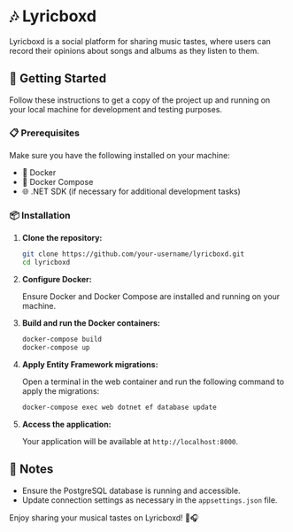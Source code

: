 # 🎶 Lyricboxd

Lyricboxd is a social platform for sharing music tastes, where users can record their opinions about songs and albums as they listen to them.

## 🚀 Getting Started

Follow these instructions to get a copy of the project up and running on your local machine for development and testing purposes.

### 📋 Prerequisites

Make sure you have the following installed on your machine:

- 🐳 Docker
- 🐋 Docker Compose
- 🌐 .NET SDK (if necessary for additional development tasks)

### 📦 Installation

1. **Clone the repository:**

    ```bash
    git clone https://github.com/your-username/lyricboxd.git
    cd lyricboxd
    ```

2. **Configure Docker:**

    Ensure Docker and Docker Compose are installed and running on your machine.

3. **Build and run the Docker containers:**

    ```bash
    docker-compose build
    docker-compose up
    ```

4. **Apply Entity Framework migrations:**

    Open a terminal in the web container and run the following command to apply the migrations:

    ```bash
    docker-compose exec web dotnet ef database update
    ```

5. **Access the application:**

    Your application will be available at `http://localhost:8000`.

## 📝 Notes

- Ensure the PostgreSQL database is running and accessible.
- Update connection settings as necessary in the `appsettings.json` file.

Enjoy sharing your musical tastes on Lyricboxd! 🎉🎧
